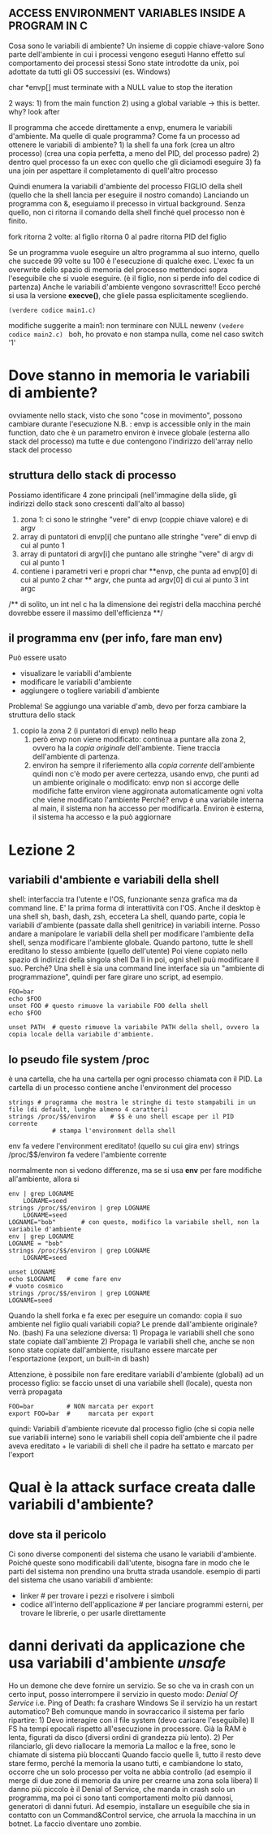 ## ACCESS ENVIRONMENT VARIABLES INSIDE A PROGRAM IN C

Cosa sono le variabili di ambiente?
	Un insieme di coppie chiave-valore
	Sono parte dell'ambiente in cui i processi vengono eseguti
	Hanno effetto sul comportamento dei processi stessi
	Sono state introdotte da unix, poi adottate da tutti gli OS successivi (es. Windows)


char *envp[]
	must terminate with a NULL value to stop the iteration

2 ways:
	1) from the main function 
	2) using a global variable 			-> this is better. why? look after


Il programma che accede direttamente a envp, enumera le variabili d'ambiente. Ma quelle di quale programma?
Come fa un processo ad ottenere le variabili di ambiente?
	1) la shell fa una fork (crea un altro processo) (crea una copia perfetta, a meno del PID, del processo padre)
	2) dentro quel processo fa un exec con quello che gli diciamodi eseguire
	3) fa una join per aspettare il completamento di quell'altro processo

Quindi enumera la variabili d'ambiente del processo FIGLIO della shell (quello che la shell lancia per eseguire il nostro comando)
Lanciando un programma con &, eseguiamo il precesso in virtual background.
Senza quello, non ci ritorna il comando della shell finché quel processo non è finito.

fork ritorna 2 volte:
	al figlio ritorna 0
	al  padre ritorna PID del figlio

Se un programma vuole eseguire un altro programma al suo interno, quello che succede 99 volte su 100 è l'esecuzione di qualche exec.
L'exec fa un overwrite dello spazio di memoria del processo mettendoci sopra l'eseguibile che si vuole eseguire. (è il figlio, non si perde info del codice di partenza)
Anche le variabili d'ambiente vengono sovrascritte!! Ecco perché si usa la versione **execve()**, che gliele passa esplicitamente scegliendo.

	(verdere codice main1.c)

modifiche suggerite a main1:
	non terminare con NULL newenv
```(vedere codice main2.c) ```
		boh, ho provato e non stampa nulla, come nel caso switch '1'

# Dove stanno in memoria le variabili di ambiente?
ovviamente nello stack, visto che sono "cose in movimento", possono cambiare durante l'esecuzione
N.B. : envp is accessible only in the main function, dato che è un parametro
	   environ è invece globale (esterna allo stack del processo)
	   ma tutte e due contengono l'indirizzo dell'array nello stack del processo

## struttura dello stack di processo
Possiamo identificare 4 zone principali (nell'immagine della slide, gli indirizzi dello stack sono crescenti dall'alto al basso)
 1) zona 1: ci sono le stringhe "vere" di envp (coppie chiave valore) e di argv
 2) array di puntatori di envp[i] che puntano alle stringhe "vere" di envp di cui al punto 1
 3) array di puntatori di argv[i] che puntano alle stringhe "vere" di argv di cui al punto 1
 4) contiene i parametri veri e propri 
 	char \*\*envp, che punta ad envp[0] di cui al punto 2
 	char \*\* argv, che punta ad argv[0] di cui al punto 3
 	int argc

/** di solito, un int nel c ha la dimensione dei registri della macchina
	perché dovrebbe essere il massimo dell'efficienza **/

## il programma env (per info, fare man env)
Può essere usato
 * visualizare le variabili d'ambiente
 * modificare le variabili d'ambiente
 * aggiungere o togliere variabili d'ambiente

Problema! Se aggiungo una variable d'amb, devo per forza cambiare la struttura dello stack

 1) copio la zona 2 (i puntatori di envp) nello heap
 	1) però envp non viene modificato: continua a puntare alla zona 2, ovvero ha la *copia originale* dell'ambiente. Tiene traccia dell'ambiente di partenza.
 	2) environ ha sempre il riferiemento alla *copia corrente* dell'ambiente
 	quindi non c'è modo per avere certezza, usando envp, che punti ad un ambiente originale o modificato: envp non si accorge delle modifiche fatte
 	environ viene aggironata automaticamente ogni volta che viene modificato l'ambiente
 	Perché? envp è una variabile interna al main, il sistema non ha accesso per modificarla. Environ è esterna, il sistema ha accesso e la può aggiornare


# Lezione 2

## variabili d'ambiente e variabili della shell

shell: interfaccia tra l'utente e l'OS, funzionante senza grafica ma da command line. E' la prima forma di interattività con l'OS.
Anche il desktop è una shell
sh, bash, dash, zsh, eccetera
	La shell, quando parte, copia le variabili d'ambiente (passate dalla shell genitrice) in variabili interne.
	Posso andare a manipolare le variabili della shell per modificare l'ambiente della shell, senza modificare l'ambiente globale.
	Quando partono, tutte le shell ereditano lo stesso ambiente (quello dell'utente)
	Poi viene copiato nello spazio di indirizzi della singola shell
	Da lì in poi, ogni shell puù modificare il suo. Perché?
		Una shell è sia una command line interface sia un "ambiente di programmazione", quindi per fare girare uno script, ad esempio.

	FOO=bar
	echo $FOO
	unset FOO # questo rimuove la variabile FOO della shell
	echo $FOO

	unset PATH	# questo rimuove la variabile PATH della shell, ovvero la copia locale della variabile d'ambiente.

## lo pseudo file system /proc
è una cartella, che ha una cartella per ogni processo chiamata con il PID.
La cartella di un processo contiene anche l'environment del processo
	
	strings # programma che mostra le stringhe di testo stampabili in un file (di default, lunghe almeno 4 caratteri)
	strings /proc/$$/environ 	# $$ è uno shell escape per il PID corrente
				# stampa l'environment della shell

env fa vedere l'environment ereditato! (quello su cui gira env)
	strings /proc/$$/environ fa vedere l'ambiente corrente

normalmente non si vedono differenze, ma se si usa **env** per fare modifiche all'ambiente, allora si
	
	env | grep LOGNAME
		LOGNAME=seed
	strings /proc/$$/environ | grep LOGNAME
		LOGNAME=seed
	LOGNAME="bob"		# con questo, modifico la variabile shell, non la variabile d'ambiente
	env | grep LOGNAME
	LOGNAME = "bob"
	strings /proc/$$/environ | grep LOGNAME
		LOGNAME=seed
      
	unset LOGNAME
	echo $LOGNAME	# come fare env
    # vuoto cosmico
	strings /proc/$$/environ | grep LOGNAME
	LOGNAME=seed

Quando la shell forka e fa exec per eseguire un comando:
	copia il suo ambiente nel figlio
		quali variabili copia? Le prende dall'ambiente originale? No.
		(bash) Fa una selezione diversa:
		1) Propaga le variabili shell che sono state copiate dall'ambiente
		2) Propaga le variabili shell che, anche se non sono state copiate dall'ambiente, risultano essere marcate per l'esportazione (export, un built-in di bash)

Attenzione, è possibile non fare ereditare variabili d'ambiente (globali) ad un processo figlio:
	se faccio unset di una variabile shell (locale), questa non verrà propagata


	FOO=bar 		# NON marcata per export
	export FOO=bar 	#     marcata per export


quindi: Variabili d'ambiente ricevute dal processo figlio (che si copia nelle sue variabili interne) sono le variabili shell copia dell'ambiente che il padre aveva ereditato + le variabili di shell che il padre ha settato e marcato per l'export


# Qual è la attack surface creata dalle variabili d'ambiente?
## dove sta il pericolo
Ci sono diverse componenti del sistema che usano le variabili d'ambiente.
Poiché queste sono modificabili dall'utente, bisogna fare in modo che le parti del sistema non prendino una brutta strada usandole.
esempio di parti del sistema che usano variabili d'ambiente: 
* linker  # per trovare i pezzi e risolvere i simboli
* codice all'interno dell'applicazione # per lanciare programmi esterni, per trovare le librerie, o per usarle direttamente

# danni derivati da applicazione che usa variabili d'ambiente *unsafe*
Ho un demone che deve fornire un servizio. Se so che va in crash con un certo input, posso interrompere il servizio in questo modo: *Denial Of Service*
	i.e. Ping of Death: fa crashare Windows
Se il servizio ha un restart automatico?
Beh comunque mando in sovraccarico il sistema per farlo ripartire:
	1) Devo interagire con il file system (devo caricare l'eseguibile)
		Il FS ha tempi epocali rispetto all'esecuzione in processore. Già la RAM è lenta, figurati da disco (diversi ordini di grandezza più lento).
	2) Per rilanciarlo, gli devo riallocare la memoria
		La malloc e la free, sono le chiamate di sistema più bloccanti
		Quando faccio quelle lì, tutto il resto deve stare fermo, perché la memoria la usano tutti, e cambiandone lo stato, occorre che un solo processo per volta ne abbia controllo (ad esempio il merge di due zone di memoria da unire per crearne una zona sola libera)
Il danno più piccolo è il Denial of Service, che manda in crash solo un programma, ma poi ci sono tanti comportamenti molto più dannosi, generatori di danni futuri.
Ad esempio, installare un eseguibile che sia in contatto con un Command&Control service, che arruola la macchina in un botnet. La faccio diventare uno zombie. 